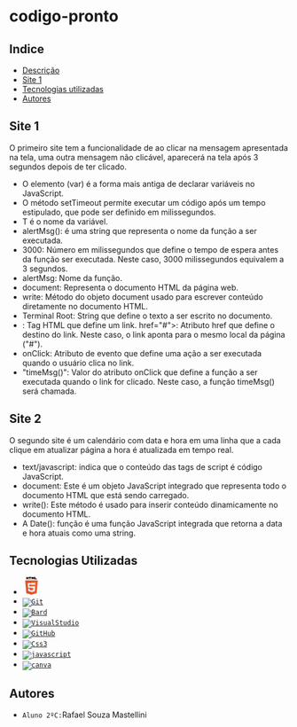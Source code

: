 # codigo-pronto
## Indice

* [Descrição](#descrição)
* [Site 1](#site-1)
* [Tecnologias utilizadas](#tecnologias-utilizadas)
* [Autores](#autores)
 
## Site 1
O primeiro site tem a funcionalidade de ao clicar na mensagem apresentada na tela, uma outra mensagem não clicável, aparecerá na tela após 3 segundos depois de ter clicado.

- O elemento (var) é a forma mais antiga de declarar variáveis no JavaScript.
- O método setTimeout permite executar um código após um tempo estipulado, que pode ser definido em milissegundos.
- T é o nome da variável.
- alertMsg(): é uma string que representa o nome da função a ser executada.
- 3000: Número em milissegundos que define o tempo de espera antes da função ser executada. Neste caso, 3000 milissegundos equivalem a 3 segundos.
- alertMsg: Nome da função.
- document: Representa o documento HTML da página web.
- write: Método do objeto document usado para escrever conteúdo diretamente no documento HTML.
- Terminal Root: String que define o texto a ser escrito no documento.
- <a>: Tag HTML que define um link.
href="#">: Atributo href que define o destino do link. Neste caso, o link aponta para o mesmo local da página ("#").
- onClick: Atributo de evento que define uma ação a ser executada quando o usuário clica no link.
- "timeMsg()": Valor do atributo onClick que define a função a ser executada quando o link for clicado. Neste caso, a função timeMsg() será chamada.

## Site 2
O segundo site é um calendário com data e hora em uma linha que a cada clique em atualizar página a hora é atualizada em tempo real.

- text/javascript: indica que o conteúdo das tags de script é código JavaScript.
- document: Este é um objeto JavaScript integrado que representa todo o documento HTML que está sendo carregado.
- write(): Este método é usado para inserir conteúdo dinamicamente no documento HTML.
- A Date(): função é uma função JavaScript integrada que retorna a data e hora atuais como uma string.
## Tecnologias Utilizadas
* [<code><img height="32" src="https://raw.githubusercontent.com/github/explore/80688e429a7d4ef2fca1e82350fe8e3517d3494d/topics/html/html.png" alt="HTML5"/></code>](https://developer.mozilla.org/pt-BR/docs/Web/HTML)
* [<code><img height="32" src="https://www.malwarebytes.com/wp-content/uploads/sites/2/2023/01/asset_upload_file97293_255583.jpg" alt="Git"/></code>](https://git-scm.com/)
* [<code><img height="32" src="https://blog.netscandigital.com/wp-content/uploads/2023/07/O-que-e-o-Google-Bard.png" alt="Bard"/></code>](https://bard.google.com/chat?hl=pt)
* [<code><img height="32" src="https://img.shields.io/badge/VSCode-0078D4?style=for-the-badge&logo=visual%20studio%20code&logoColor=white" alt="VisualStudio"/></code>](https://code.visualstudio.com/)
* [<code><img height="32" src="https://img.shields.io/badge/GitHub-100000?style=for-the-badge&logo=github&logoColor=white" alt="GitHub"/></code>](https://github.com/)
* [<code><img height="32" src="https://upload.wikimedia.org/wikipedia/commons/thumb/d/d5/CSS3_logo_and_wordmark.svg/1200px-CSS3_logo_and_wordmark.svg.png" alt="Css3"/></code>](https://developer.mozilla.org/pt-BR/docs/Web/CSS)
* [<code><img height="32" src="https://upload.wikimedia.org/wikipedia/commons/thumb/9/99/Unofficial_JavaScript_logo_2.svg/1200px-Unofficial_JavaScript_logo_2.svg.png" alt="javascript"/></code>](https://developer.mozilla.org/pt-BR/docs/Web/JavaScript)
* [<code><img height="32" src="https://i.pcmag.com/imagery/reviews/05GF8sMpHfawiyKgGnrgf7X-8..v1665503374.jpg" alt="canva"/></code>](https://www.techtudo.com.br/tudo-sobre/canva/)

## Autores
* ``Aluno 2ºC:``Rafael Souza Mastellini